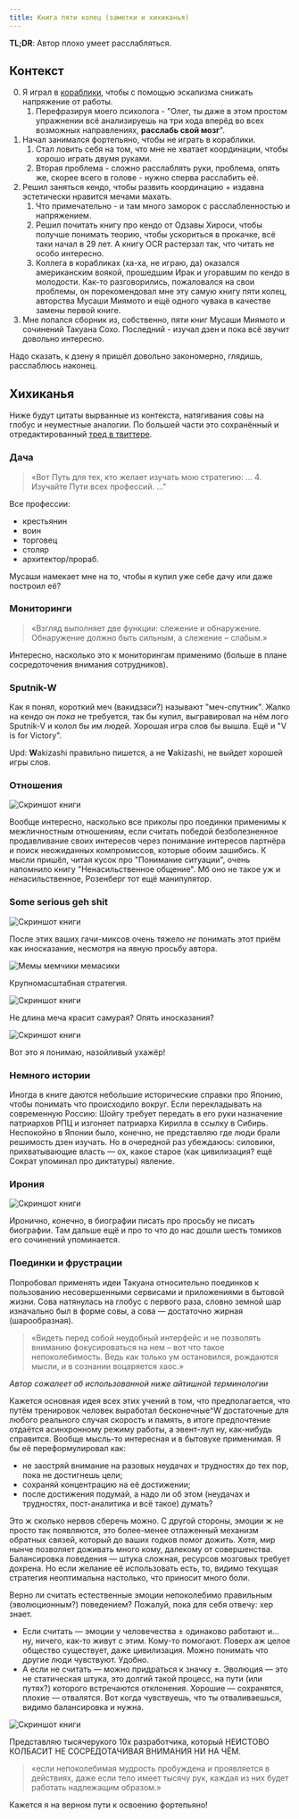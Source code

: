 ```yaml
---
title: Книга пяти колец (заметки и хихиканья)
---
```


**TL;DR**: Автор плохо умеет расслабляться.

## Контекст

0. Я играл в [кораблики](/2020/08/03/uwo.html), чтобы с помощью эскапизма снижать напряжение от работы.
	1. Перефразируя моего психолога - "Олег, ты даже в этом простом упражнении всё анализируешь на три хода вперёд во всех возможных направлениях, **расслабь свой мозг**".
1. Начал занимался фортепьяно, чтобы не играть в кораблики.
	1. Стал ловить себя на том, что мне не хватает координации, чтобы хорошо играть двумя руками.
	2. Вторая проблема - сложно расслаблять руки, проблема, опять же, скорее всего в голове - нужно сперва расслабить её.
3. Решил заняться кендо, чтобы развить координацию + издавна эстетически нравится мечами махать.
	1. Что примечательно - и там много заморок с расслабленностью и напряжением.
	2. Решил почитать книгу про кендо от Одзавы Хироси, чтобы получше понимать теорию, чтобы ускориться в прокачке, всё таки начал в 29 лет. А книгу OCR растерзал так, что читать не особо интересно.
	3. Коллега в корабликах (ха-ха, не играю, да) оказался американским воякой, прошедшим Ирак и угоравшим по кендо в молодости. Как-то разговорились, пожаловался на свои проблемы, он порекомендовал мне эту самую книгу пяти колец, авторства Мусаши Миямото и ещё одного чувака в качестве замены первой книге.
4. Мне попался сборник из, собственно, пяти книг Мусаши Миямото и сочинений Такуана Сохо. Последний - изучал дзен и пока всё звучит довольно интересно.

Надо сказать, к дзену я пришёл довольно закономерно, глядишь, расслаблюсь наконец.

## Хихиканья

Ниже будут цитаты вырванные из контекста, натягивания совы на глобус и неуместные аналогии. По большей части это сохранённый и отредактированный [тред в твиттере](https://twitter.com/strizhechenko/status/1435195823411843076).

### Дача

> «Вот Путь для тех, кто желает изучать мою стратегию: ... 4. Изучайте Пути всех профессий. ..."

Все профессии:

- крестьянин
- воин
- торговец
- столяр
- архитектор/прораб.

Мусаши намекает мне на то, чтобы я купил уже себе дачу или даже построил её?

### Мониторинги

> «Взгляд выполняет две функции: слежение и обнаружение. Обнаружение должно быть сильным, а слежение – слабым.»

Интересно, насколько это к мониторингам применимо (больше в плане сосредоточения внимания сотрудников).

### Sputnik-W

Как я понял, короткий меч (вакидзаси?) называют "меч-спутник". Жалко на кендо он _пока_ не требуется, так бы купил, выгравировал на нём лого Sputnik-V и колол бы им людей. Хорошая игра слов бы вышла. Ещё и "V is for Victory".

Upd: **W**akizashi правильно пишется, а не **V**akizashi, не выйдет хорошей игры слов.

### Отношения

![Скриншот книги](/images/5-rings/understanding.jpg)

Вообще интересно, насколько все приколы про поединки применимы к межличностным отношениям, если считать победой безболезненное продавливание своих интересов через понимание интересов партнёра и поиск неожиданных компромиссов, которые обоим зашибись. К мысли пришёл, читая кусок про "Понимание ситуации", очень напомнило книгу "Ненасильственное общение". Мб оно не такое уж и *не*насильственное, Розенберг тот ещё манипулятор.

### Some serious geh shit

![Скриншот книги](/images/5-rings/deep-thrust.jpg)

После этих ваших гачи-миксов очень тяжело _не_ понимать этот приём как иносказание, несмотря на явную просьбу автора.

![Мемы мемчики мемасики](/images/5-rings/geh.jpg)

Крупномасштабная стратегия.

![Скриншот книги](/images/5-rings/long-swords.jpg)

Не длина меча красит самурая? Опять иносказания?

![Скриншот книги](/images/5-rings/attention.jpg)

Вот это я понимаю, назойливый ухажёр!

### Немного истории

Иногда в книге даются небольшие исторические справки про Японию, чтобы понимать что происходило вокруг. Если перекладывать на современную Россию: Шойгу требует передать в его руки назначение патриархов РПЦ и изгоняет патриарха Кирилла в ссылку в Сибирь. Неспокойно в Японии было, конечно, не представляю где люди брали решимость дзен изучать. Но в очередной раз убеждаюсь: силовики, прихватывающие власть — ох, какое старое (как цивилизация? ещё Сократ упоминал про диктатуры) явление.

### Ирония

![Скриншот книги](/images/5-rings/ironic.jpg)

Иронично, конечно, в биографии писать про просьбу не писать биографии. Там дальше ещё и про то что до нас дошли шесть томиков его сочинений упоминается.

### Поединки и фрустрации

Попробовал применять идеи Такуана относительно поединков к пользованию несовершенными сервисами и приложениями в бытовой жизни. Сова натянулась на глобус с первого раза, словно земной шар изначально был в форме совы, а сова — достаточно жирная (шарообразная).

> «Видеть перед собой неудобный интерфейс и не позволять вниманию фокусироваться на нем – вот что такое непоколебимость. Ведь как только ум остановился, рождаются мысли, и в сознании воцаряется хаос.»

*Автор сожалеет об использованной ниже айтишной терминологии*

Кажется основная идея всех этих учений в том, что предполагается, что путём тренировок человек выработал бесконечные^W достаточные для любого реального случая скорость и память, в итоге предпочтение отдаётся асинхронному режиму работы, а эвент-луп ну, как-нибудь справится. Вообще мысль-то интересная и в бытовухе применимая. Я бы её переформулировал как:

- не заостряй внимание на разовых неудачах и трудностях до тех пор, пока не достигнешь цели;
- сохраняй концентрацию на её достижении;
- после достижения подумай, а надо ли об этом (неудачах и трудностях, пост-аналитика и всё такое) думать?

Это ж сколько нервов сберечь можно. С другой стороны, эмоции ж не просто так появляются, это более-менее отлаженный механизм обратных связей, который до ваших годков помог дожить. Хотя, мир нынче позволяет доживать много кому, далекому от совершенства. Балансировка поведения — штука сложная, ресурсов мозговых требует дохрена. Но если желание её использовать есть, то, видимо текущая стратегия неоптимальна настолько, что приносит много боли. 

Верно ли считать естественные эмоции непоколебимо правильным (эволюционным?) поведением? Пожалуй, пока для себя отвечу: хер знает.

- Если считать — эмоции у человечества ± одинаково работают и... ну, ничего, как-то живут с этим. Кому-то помогают. Поверх аж целое общество существует, даже цивилизация. Можно понимать что другие люди чувствуют. Удобно.
- А если не считать — можно придраться к значку ±. Эволюция — это не статическая штука, это долгий такой процесс, на пути (или путях?) которого встречаются отклонения. Хорошие — сохранятся, плохие — отвалятся. Вот когда чувствуешь, что ты отваливаешься, видимо балансировка и нужна.

![Скриншот книги](/images/5-rings/10x-dev.jpg)

Представляю тысячерукого 10х разработчика, который НЕИСТОВО КОЛБАСИТ НЕ СОСРЕДОТАЧИВАЯ ВНИМАНИЯ НИ НА ЧЁМ.

> «если непоколебимая мудрость пробуждена и проявляется в действиях, даже если тело имеет тысячу рук, каждая из них будет работать надлежащим образом.»

Кажется я на верном пути к освоению фортепьяно!
